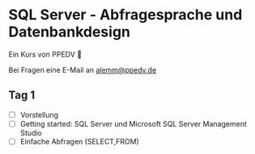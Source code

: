 # SQL Server - Abfragesprache und Datenbankdesign

Ein Kurs von PPEDV :rocket:

Bei Fragen eine E-Mail an alemm@ppedv.de

## Tag 1

- [ ] Vorstellung
- [ ] Getting started: SQL Server und Microsoft SQL Server Management Studio
- [ ] Einfache Abfragen (SELECT,FROM)